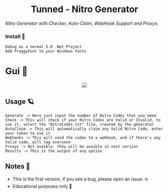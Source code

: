 <h1 align="center"> Tunned - Nitro Generator </h1
  
_Nitro Generator with Checker, Auto-Claim, WebHook Support and Proxys._
  
### Install 🌟
```
Debug as a normal 5.0 .Net Project
Add ProggyFont to your Windows Fonts
```

# Gui 🌈
  <p align=center>
      <image src="https://cdn.discordapp.com/attachments/852696157737713664/854149019579187220/unknown.png"> 
  <p/>

  
## Usage 🪐
```
Generate -> Here just input the number of Nitro Codes that you need
Check -> This will check if your Nitro Codes are Valid or Invalid, to use it, select the "NitroCodes.txt" file, created by the generator
AutoClaim -> This will automatically claim any Valid Nitro Code, enter your token to use it
Webhooks -> This will send the codes to a webhook, and if there's any Valid code, will tag everyone
Proxys -> Not avaible, they will be avaible in next version
Results -> This is the output of any option
```
  
## Notes 🌌
* This is the first version, if you see a bug, please open an issue. ☕ 
* Educational purposes only 🚫
 
